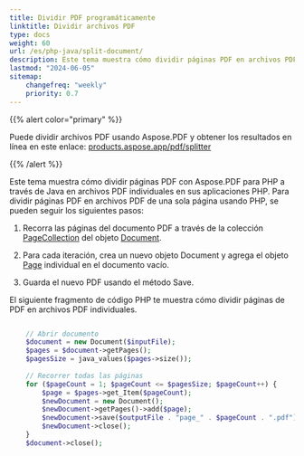 ```yaml
---
title: Dividir PDF programáticamente
linktitle: Dividir archivos PDF
type: docs
weight: 60
url: /es/php-java/split-document/
description: Este tema muestra cómo dividir páginas PDF en archivos PDF individuales en sus aplicaciones PHP.
lastmod: "2024-06-05"
sitemap:
    changefreq: "weekly"
    priority: 0.7
---
```


{{% alert color="primary" %}}

Puede dividir archivos PDF usando Aspose.PDF y obtener los resultados en línea en este enlace: [products.aspose.app/pdf/splitter](https://products.aspose.app/pdf/splitter)

{{% /alert %}}

Este tema muestra cómo dividir páginas PDF con Aspose.PDF para PHP a través de Java en archivos PDF individuales en sus aplicaciones PHP. Para dividir páginas PDF en archivos PDF de una sola página usando PHP, se pueden seguir los siguientes pasos:

1. Recorra las páginas del documento PDF a través de la colección [PageCollection](https://reference.aspose.com/pdf/java/com.aspose.pdf.class-use/pagecollection) del objeto [Document](https://reference.aspose.com/pdf/java/com.aspose.pdf/Document).

1. Para cada iteración, crea un nuevo objeto Document y agrega el objeto [Page](https://reference.aspose.com/pdf/java/com.aspose.pdf/Page) individual en el documento vacío.
1. Guarda el nuevo PDF usando el método Save.

El siguiente fragmento de código PHP te muestra cómo dividir páginas de PDF en archivos PDF individuales.

```php

    // Abrir documento
    $document = new Document($inputFile);
    $pages = $document->getPages();
    $pagesSize = java_values($pages->size());
       
    // Recorrer todas las páginas
    for ($pageCount = 1; $pageCount <= $pagesSize; $pageCount++) {
        $page = $pages->get_Item($pageCount);
        $newDocument = new Document();
        $newDocument->getPages()->add($page);
        $newDocument->save($outputFile . "page_" . $pageCount . ".pdf");
        $newDocument->close();
    }
    $document->close();
```